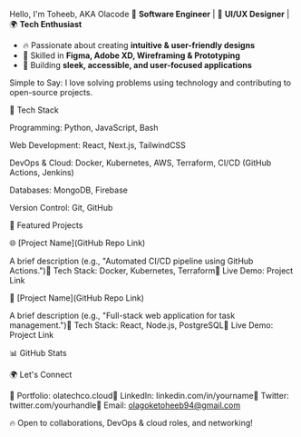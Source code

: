 Hello, I'm Toheeb, AKA Olacode 👋
**Software Engineer** | 🎨 **UI/UX Designer** | 🌍 **Tech Enthusiast**  

- 🔥 Passionate about creating **intuitive & user-friendly designs**  
- 🎨 Skilled in **Figma, Adobe XD, Wireframing & Prototyping**  
- 🚀 Building **sleek, accessible, and user-focused applications**

Simple to Say: I love solving problems using technology and contributing to open-source projects.

🔧 Tech Stack

Programming: Python, JavaScript, Bash

Web Development: React, Next.js, TailwindCSS

DevOps & Cloud: Docker, Kubernetes, AWS, Terraform, CI/CD (GitHub Actions, Jenkins)

Databases: MongoDB, Firebase

Version Control: Git, GitHub

📌 Featured Projects

🌐 [Project Name](GitHub Repo Link)

A brief description (e.g., "Automated CI/CD pipeline using GitHub Actions.")🔹 Tech Stack: Docker, Kubernetes, Terraform🔹 Live Demo: Project Link

🚀 [Project Name](GitHub Repo Link)

A brief description (e.g., "Full-stack web application for task management.")🔹 Tech Stack: React, Node.js, PostgreSQL🔹 Live Demo: Project Link

📊 GitHub Stats


🌍 Let's Connect

🔗 Portfolio: olatechco.cloud🔗 LinkedIn: linkedin.com/in/yourname🔗 Twitter: twitter.com/yourhandle📩 Email: olagoketoheeb94@gmail.com

🔥 Open to collaborations, DevOps & cloud roles, and networking!







<!---
Olacode01/Olacode01 is a ✨ special ✨ repository because its `README.md` (this file) appears on your GitHub profile.
You can click the Preview link to take a look at your changes.
--->
